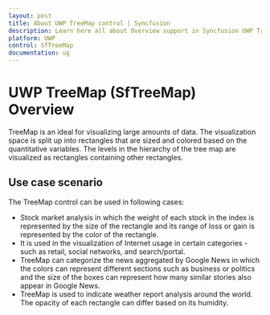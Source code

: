 ```yaml
---
layout: post
title: About UWP TreeMap control | Syncfusion
description: Learn here all about Overview support in Syncfusion UWP TreeMap (SfTreeMap) control and more.
platform: UWP
control: SfTreeMap
documentation: ug
---
```


# UWP TreeMap (SfTreeMap) Overview

TreeMap is an ideal for visualizing large amounts of data. The visualization space is split up into rectangles that are sized and colored based on the quantitative variables. The levels in the hierarchy of the tree map are visualized as rectangles containing other rectangles.

## Use case scenario

The TreeMap control can be used in following cases:

* Stock market analysis in which the weight of each stock in the index is represented by the size of the rectangle and its range of loss or gain is represented by the color of the rectangle.
* It is used in the visualization of Internet usage in certain categories - such as retail, social networks, and search/portal.
* TreeMap can categorize the news aggregated by Google News in which the colors can represent different sections such as business or politics and the size of the boxes can represent how many similar stories also appear in Google News.
* TreeMap is used to indicate weather report analysis around the world. The opacity of each rectangle can differ based on its humidity.
